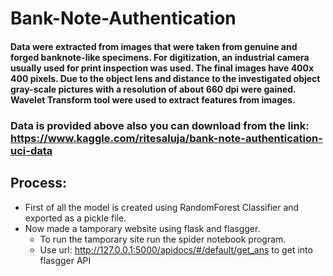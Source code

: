 # Bank-Note-Authentication
#### Data were extracted from images that were taken from genuine and forged banknote-like specimens. For digitization, an industrial camera usually used for print inspection was used. The final images have 400x 400 pixels. Due to the object lens and distance to the investigated object gray-scale pictures with a resolution of about 660 dpi were gained. Wavelet Transform tool were used to extract features from images.
### Data is provided above also you can download from the link: https://www.kaggle.com/ritesaluja/bank-note-authentication-uci-data

## Process:
* First of all the model is created using RandomForest Classifier and exported as a pickle file.
* Now made a tamporary website using flask and flasgger.
  * To run the tamporary site run the spider notebook program.
  * Use url: http://127.0.0.1:5000/apidocs/#/default/get_ans to get into flasgger API
